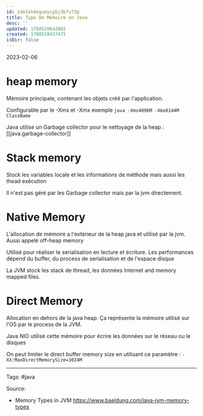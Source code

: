 ```yaml
---
id: idm1kh4egumycpbj3b7v73p
title: Type De Mémoire en Java
desc: ''
updated: 1708520642002
created: 1708520437475
isDir: false
---
```

2023-02-06

# heap memory

Mémoire principale, contenant les objets créé par l'application.

Configurable par le -Xms et -Xmx exemple 
`java -Xms4096M -Xmx6144M ClassName`

Java utilise un Garbage collector pour le nettoyage de la heap : [[java.garbage-collector]]

# Stack memory 

Stock les variables locale et les informations de méthode mais aussi les thead exécution 

Il n'est pas géré par les Garbage collector mais par la jvm directement.


# Native Memory

L'allocation de mémoire a l'extérieur de la heap java et utilisé par la jvm.
Aussi appelé off-heap memory

Utilisé pour réaliser le serialisation en lecture et écriture. 
Les performances dépend du buffer, du process de serialisation et de l'espace disque 

La JVM stock les stack de thread, les données Internet and memory mapped files.

# Direct Memory

Allocation en dehors de la java heap.
Ça représente la mémoire utilisé sur l'OS par le process de la JVM.

Java NIO utilisé cette mémoire pour écrire les données sur le réseau ou le disques

On peut limiter le direct buffer memory size en utilisant ce paramètre :
`-XX:MaxDirectMemorySize=1024M`

--- 
Tags: #java

Source:
- Memory Types in JVM https://www.baeldung.com/java-jvm-memory-types